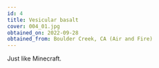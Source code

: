 ```yaml
---
id: 4 
title: Vesicular basalt
cover: 004_01.jpg
obtained_on: 2022-09-28
obtained_from: Boulder Creek, CA (Air and Fire)
---
```


Just like Minecraft.
